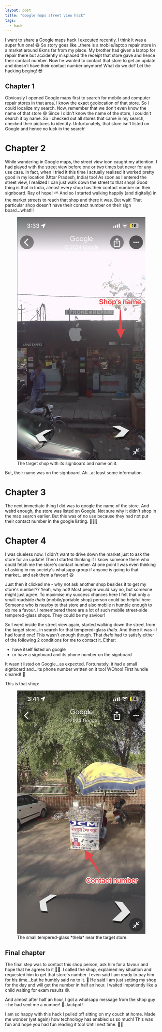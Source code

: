 ```yaml
---
layout: post
title: "Google maps street view hack"
tags:
  - hack
---
```


I want to share a Google maps hack I executed recently. I think it was a super fun one! 😄 So story goes like...there is a mobile/laptop repair store in a market around 8kms far from my place. My brother had given a laptop for repair there but accidently misplaced the receipt that store gave and hence their contact number. Now he wanted to contact that store to get an update and doesn't have their contact number anymore! What do we do? Let the hacking beging! 😎

## Chapter 1

Obviously I opened Google maps first to search for mobile and computer repair stores in that area. I know the exact geolocation of that store. So I could localize my search. Now, remember that we don't even know the name of that store 😅 Since I didn't know the name of the store, I couldn't search it by name. So I checked out all stores that came in my search, checked their pictures to identify.
Unfortunately, that store isn't listed on Google and hence no luck in the search!

# Chapter 2

While wandering in Google maps, the street view icon caught my attention. I had played with the street view before one or two times but never for any use case. In fact, when I tried it this time I actually realized it worked pretty good in my location (Uttar Pradesh, India) too!
As soon as I entered the street view, I realized I can just walk down the street to that shop! Good thing is that in India, almost every shop has their contact number on their signboard. Ray of hope! ⛅ And so I started walking happily (and digitally) in the market streets to reach that shop and there it was. But wait! That particular shop doesn't have their contact number on their sign board...what!!!

<figure>
    <img src="/images/2024/googlemap-hack-1.png" alt="">
    <figcaption>The target shop with its signboard and name on it.</figcaption>
</figure>

But, their name was on the signboard. Ah...at least some information.

# Chapter 3

The next immediate thing I did was to google the name of the store. And weird enough, the store was listed on Google. Not sure why it didn't shop in the map search earlier. But this was of no use because they had not put their contact number in the google listing. 🤦🏼‍♂️

# Chapter 4

I was clueless now. I didn't want to drive down the market just to ask the store for an update! Then I started thinking if I know someone there who could fetch me the store's contact number. At one point I was even thinking of asking in my society's whatsapp group if anyone is going to that market...and ask them a favour! 😆

Just then it clicked me - why not ask another shop besides it to get my store's number?? Yeah, why not! Most people would say no, but someone might just agree. To maximise my success chances here I felt that only a small roadside _thela_ (mobile/portable shop) person could be helpful here. Someone who is nearby to that store and also mobile n humble enough to do me a favour. I remembered there are a lot of such mobile street-side tempered-glass shops. They could be my saviour!

So I went inside the street view again, started walking down the street from the target store...in search for that tempered-glass _thela_. And there it was - I had found one! This wasn't enough though. That _thela_ had to satisfy either of the following 2 conditions for me to contact it. Either:

- have itself listed on google
- or have a signboard and its phone number on the signboard

It wasn't listed on Google...as expected. Fortunately, it had a small signboard and...its phone number written on it too! WOhoo! First hundle cleared! 🏁

This is that shop:

<figure>
    <img src="/images/2024/googlemap-hack-2.png" alt="">
    <figcaption>The small tempered-glass *thela* near the target store.</figcaption>
</figure>

## Final chapter

The final step was to contact this shop person, ask him for a favour and hope that he agrees to it 🤞🏼. I called the shop, explained my situation and requested him to get that store's number. I even said I am ready to pay him for his time...but he humbly said no to it. 🙂 He said I am just setting my shop for the day and will get the number in half an hour. I waited impatiently like a child waiting for exam results 😅.

And almost after half an hour, I got a whatsapp message from the shop guy - he had sent me a number! 🥳 Jackpot!

I am so happy with this hack I pulled off sitting on my couch at home. Made me wonder (yet again) how technology has enabled us so much! This was fun and hope you had fun reading it too! Until next time. 👋🏼
